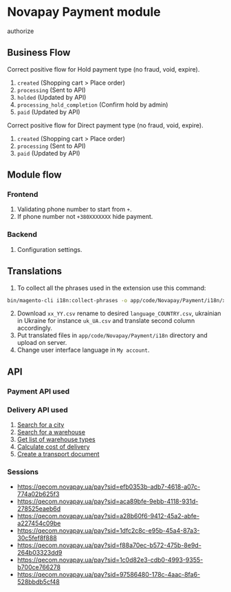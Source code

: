 # Novapay Payment module

authorize

## Business Flow

Correct positive flow for Hold payment type (no fraud, void, expire).
1. `created` (Shopping cart > Place order)
2. `processing` (Sent to API)
3. `holded` (Updated by API)
4. `processing_hold_completion` (Confirm hold by admin)
5. `paid` (Updated by API)

Correct positive flow for Direct payment type (no fraud, void, expire).
1. `created` (Shopping cart > Place order)
2. `processing` (Sent to API)
3. `paid` (Updated by API)

## Module flow

### Frontend
1. Validating phone number to start from `+`.
2. If phone number not `+380XXXXXXX` hide payment. 

### Backend
1. Configuration settings.


## Translations
1. To collect all the phrases used in the extension use this command:
```bash
bin/magento-cli i18n:collect-phrases -o app/code/Novapay/Payment/i18n/xx_YY.csv app/code/Novapay/Payment/
```
2. Download `xx_YY.csv` rename to desired `language_COUNTRY.csv`, ukrainian in Ukraine for instance `uk_UA.csv` and translate second column accordingly.
3. Put translated files in `app/code/Novapay/Payment/i18n` directory and upload on server.
4. Change user interface language in `My account`.

## API

### Payment API used

### Delivery API used

1. [Search for a city](https://devcenter.novaposhta.ua/docs/services/556d7ccaa0fe4f08e8f7ce43/operations/556d885da0fe4f08e8f7ce46)
2. [Search for a warehouse](https://devcenter.novaposhta.ua/docs/services/556d7ccaa0fe4f08e8f7ce43/operations/556d8211a0fe4f08e8f7ce45)
3. [Get list of warehouse types](https://devcenter.novaposhta.ua/docs/services/556d7ccaa0fe4f08e8f7ce43/operations/556d8211a0fe4f08e8f7ce45)
4. [Calculate cost of delivery](https://devcenter.novaposhta.ua/docs/services/556eef34a0fe4f02049c664e/operations/55702ee2a0fe4f0cf4fc53ef)
5. [Create a transport document](https://devcenter.novaposhta.ua/docs/services/556eef34a0fe4f02049c664e/operations/56261f14a0fe4f1e503fe187)


### Sessions
- https://qecom.novapay.ua/pay?sid=efb0353b-adb7-4618-a07c-774a02b625f3
- https://qecom.novapay.ua/pay?sid=aca89bfe-9ebb-4118-931d-278525eaeb6d
- https://qecom.novapay.ua/pay?sid=a28b60f6-9412-45a2-abfe-a227454c09be
- https://qecom.novapay.ua/pay?sid=1dfc2c8c-e95b-45a4-87a3-30c5fef8f888
- https://qecom.novapay.ua/pay?sid=f88a70ec-b572-475b-8e9d-264b03323dd9
- https://qecom.novapay.ua/pay?sid=1c0d82e3-cdb0-4993-9355-b700ce766278
- https://qecom.novapay.ua/pay?sid=97586480-178c-4aac-8fa6-528bbdb5cf48